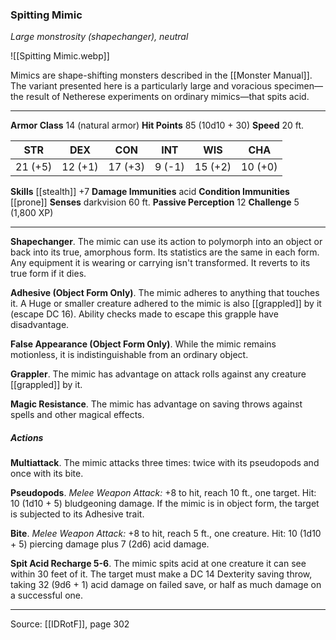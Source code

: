 ### Spitting Mimic
_Large monstrosity (shapechanger), neutral_

![[Spitting Mimic.webp]]

Mimics are shape-shifting monsters described in the [[Monster Manual]]. The variant presented here is a particularly large and voracious specimen—the result of Netherese experiments on ordinary mimics—that spits acid.




---

**Armor Class** 14 (natural armor)
**Hit Points** 85 (10d10 + 30)
**Speed** 20 ft.

| STR     | DEX     | CON     | INT     | WIS     | CHA     |
|---------|---------|---------|---------|---------|---------|
| 21 (+5) | 12 (+1) | 17 (+3) | 9 (-1) | 15 (+2) | 10 (+0) |

**Skills** [[stealth]] +7
**Damage Immunities** acid
**Condition Immunities** [[prone]]
**Senses** darkvision 60 ft.
**Passive Perception** 12
**Challenge** 5 (1,800 XP)

---

**Shapechanger**. The mimic can use its action to polymorph into an object or back into its true, amorphous form. Its statistics are the same in each form. Any equipment it is wearing or carrying isn't transformed. It reverts to its true form if it dies.

**Adhesive (Object Form Only)**. The mimic adheres to anything that touches it. A Huge or smaller creature adhered to the mimic is also [[grappled]] by it (escape DC 16). Ability checks made to escape this grapple have disadvantage.

**False Appearance (Object Form Only)**. While the mimic remains motionless, it is indistinguishable from an ordinary object.

**Grappler**. The mimic has advantage on attack rolls against any creature [[grappled]] by it.

**Magic Resistance**. The mimic has advantage on saving throws against spells and other magical effects.

##### Actions
**Multiattack**. The mimic attacks three times: twice with its pseudopods and once with its bite.

**Pseudopods**. _Melee Weapon Attack:_ +8 to hit, reach 10 ft., one target. Hit: 10 (1d10 + 5) bludgeoning damage. If the mimic is in object form, the target is subjected to its Adhesive trait.

**Bite**. _Melee Weapon Attack:_ +8 to hit, reach 5 ft., one creature. Hit: 10 (1d10 + 5) piercing damage plus 7 (2d6) acid damage.

**Spit Acid Recharge 5-6**. The mimic spits acid at one creature it can see within 30 feet of it. The target must make a DC 14 Dexterity saving throw, taking 32 (9d6 + 1) acid damage on failed save, or half as much damage on a successful one.


---

Source: [[IDRotF]], page 302